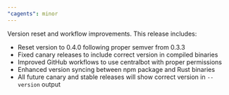 ```yaml
---
"cagents": minor
---
```


Version reset and workflow improvements. This release includes:

- Reset version to 0.4.0 following proper semver from 0.3.3
- Fixed canary releases to include correct version in compiled binaries
- Improved GitHub workflows to use centralbot with proper permissions
- Enhanced version syncing between npm package and Rust binaries
- All future canary and stable releases will show correct version in `--version` output
